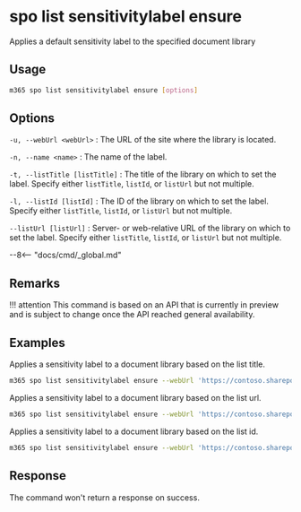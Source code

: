 # spo list sensitivitylabel ensure

Applies a default sensitivity label to the specified document library

## Usage

```sh
m365 spo list sensitivitylabel ensure [options]
```

## Options

`-u, --webUrl <webUrl>`
: The URL of the site where the library is located.

`-n, --name <name>`
: The name of the label.

`-t, --listTitle [listTitle]`
: The title of the library on which to set the label. Specify either `listTitle`, `listId`, or `listUrl` but not multiple.

`-l, --listId [listId]`
: The ID of the library on which to set the label. Specify either `listTitle`, `listId`, or `listUrl` but not multiple.

`--listUrl [listUrl]`
: Server- or web-relative URL of the library on which to set the label. Specify either `listTitle`, `listId`, or `listUrl` but not multiple.

--8<-- "docs/cmd/_global.md"

## Remarks

!!! attention
    This command is based on an API that is currently in preview and is subject to change once the API reached general availability.

## Examples

Applies a sensitivity label to a document library based on the list title.

```sh
m365 spo list sensitivitylabel ensure --webUrl 'https://contoso.sharepoint.com' --listTitle 'Shared Documents' --name 'Confidential'
```

Applies a sensitivity label to a document library based on the list url.

```sh
m365 spo list sensitivitylabel ensure --webUrl 'https://contoso.sharepoint.com' --listUrl '/Shared Documents' --name 'Confidential'
```

Applies a sensitivity label to a document library based on the list id.

```sh
m365 spo list sensitivitylabel ensure --webUrl 'https://contoso.sharepoint.com' --listId 'b4cfa0d9-b3d7-49ae-a0f0-f14ffdd005f7' --name 'Confidential'
```

## Response

The command won't return a response on success.
